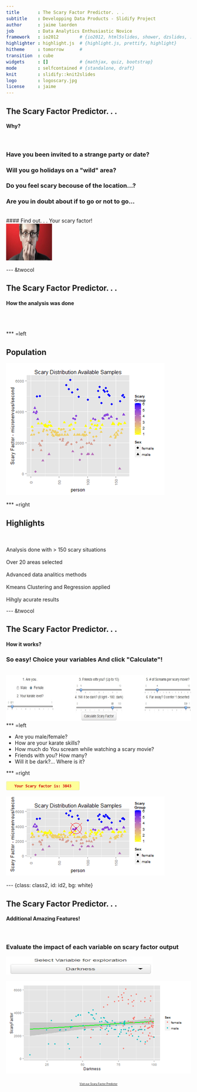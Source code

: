 ```yaml
--- 
title       : The Scary Factor Predictor. . .
subtitle    : Developping Data Products - Slidify Project 
author      : jaime laorden
job         : Data Analytics Enthusiastic Novice
framework   : io2012        # {io2012, html5slides, shower, dzslides, ...}
highlighter : highlight.js  # {highlight.js, prettify, highlight}
hitheme     : tomorrow      #
transition  : cube
widgets     : []            # {mathjax, quiz, bootstrap}
mode        : selfcontained # {standalone, draft}
knit        : slidify::knit2slides
logo        : logoscary.jpg
license     : jaime
--- 
```


## The Scary Factor Predictor. . .

#### Why?   
<br>

### Have you been invited to a strange party or date?

### Will you go holidays on a "wild" area?

### Do you feel scary becouse of the location...?
        
### Are you in doubt about if to go or not to go...
<br>
#### Find out. . .      Your scary factor!
<br>
<img src="assets/img/logoscary.jpg" width="125" height="100"> 

--- &twocol 

## The Scary Factor Predictor. . .

#### How the analysis was done
<br><br>

*** =left

## Population

![plot of chunk unnamed-chunk-1](assets/fig/unnamed-chunk-1-1.png) 

*** =right

## Highlights

<br><br>
Analysis done with > 150 scary situations
<br><br>
Over 20 areas selected
<br><br>
Advanced data analitics methods
<br><br>
Kmeans Clustering and Regression applied
<br><br>
Hihgly acurate results

--- &twocol 

## The Scary Factor Predictor. . .

#### How it works?
### So easy! Choice your variables And click "Calculate"!
<br>
<img src="assets/img/inputsscary.jpg" width="800" height="125"> 
*** =left

- Are you male/female?<br>
- How are your karate skills?<br>
- How much do You scream while watching a scary movie?<br>
- Friends with you? How many?<br>
- Will it be dark?... Where is it?<br>

*** =right

<img src="assets/img/resultsscary.jpg" width="200" height="25"> 

![plot of chunk unnamed-chunk-2](assets/fig/unnamed-chunk-2-1.png) 

--- {class: class2, id: id2, bg: white}

## The Scary Factor Predictor. . .
#### Additional Amazing Features!   
<br>

### Evaluate the impact of each variable on scary factor output

<img src="assets/img/Explorescary.jpg" width="400" height="50" style="align: center;">
<br>

![plot of chunk unnamed-chunk-3](assets/fig/unnamed-chunk-3-1.png) 
<div style='text-align: center;'>
  <a href="https://jaimelaorden.shinyapps.io/Project/" style="font-size:50%;">Visit our Scary Factor Predictor</a>
</div>



